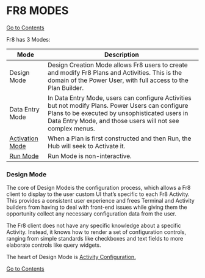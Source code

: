 # FR8 MODES

[Go to Contents](https://github.com/Fr8org/Fr8Core/blob/master/Docs/Home.md)  
 
 Fr8 has 3 Modes:

  Mode | Description   
  --- | ----   
 Design Mode | Design Creation Mode allows Fr8 users to create and modify Fr8 Plans and Activities. This is the domain of the Power User, with full access to the Plan Builder.   
  Data Entry Mode | In Data Entry Mode, users can configure Activities but not modify Plans.  Power Users can configure Plans to be executed by unsophisticated users in Data Entry Mode, and those users will not see complex menus.   
 [Activation Mode](https://github.com/Fr8org/Fr8Core/blob/master/ForDevelopers/OperatingConcepts/PlanActivationAndRunning.md) | When a Plan is first constructed and then Run, the Hub will seek to Activate it.   
 [Run Mode](https://github.com/Fr8org/Fr8Core/blob/master/ForDevelopers/OperatingConcepts/PlanActivationAndRunning.md) | Run Mode is non-interactive.   
 
### Design Mode

The core of Design Modeis the configuration process, which allows a Fr8 client to display to the user custom UI that’s specific to each Fr8 Activity. This provides a consistent user experience and frees Terminal and Activity builders from having to deal with front-end issues while giving them the opportunity collect any necessary configuration data from the user.

The Fr8 client does not have any specific knowledge about a specific Activity. Instead, it knows how to render a set of configuration controls, ranging from simple standards like checkboxes and text fields to more elaborate controls like query widgets.

The heart of Design Mode is [Activity Configuration.](https://github.com/Fr8org/Fr8Core/blob/master/ForDevelopers/OperatingConcepts/ActivityConfiguration.md)

[Go to Contents](https://github.com/Fr8org/Fr8Core/blob/master/Docs/Home.md)  

